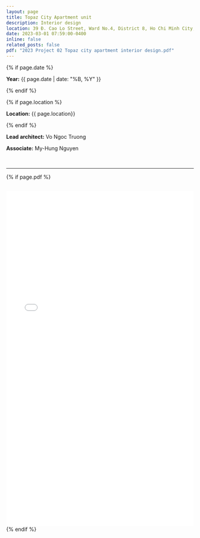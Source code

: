 ```yaml
---
layout: page
title: Topaz City Apartment unit
description: Interior design
location: 39 Đ. Cao Lo Street, Ward No.4, District 8, Ho Chi Minh City, Vietnam.
date: 2023-03-01 07:59:00-0400
inline: false
related_posts: false
pdf: "2023 Project 02 Topaz city apartment interior design.pdf"
---
```



{% if page.date %}
<p><b>Year:</b> {{ page.date | date: "%B, %Y" }}</p>
{% endif %}

{% if page.location %}
<p><b>Location:</b> {{ page.location}}</p>
{% endif %}

<p><b>Lead architect:</b> Vo Ngoc Truong</p>
<p><b>Associate:</b> My-Hung Nguyen</p>

<br>
<hr>

{% if page.pdf %}
<h2><a href="{{ page.pdf | prepend: 'assets/pdf/' | relative_url}}" target="_blank" rel="noopener noreferrer" class="float-right"><i class="fas fa-file-pdf"></i></a></h2>
<iframe src="/assets/pdf/{{page.pdf}}#view=fitH" width="100%" height="900" frameborder="no" border="0" marginwidth="0" marginheight="0"></iframe>
{% endif %}




